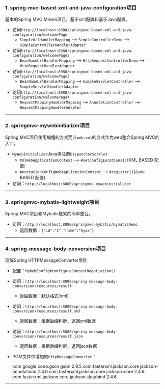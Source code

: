 ### 1. spring-mvc-based-xml-and-java-configuration项目

基本的Spring MVC Maven项目，基于xml配置和基于Java配置。

- 访问`http://localhost:8080/springmvc-based-xml-and-java-configuration/welcomePage`
    - `SimpleUrlHandlerMapping` --> `SimpleControllerDemo` --> `SimpleControllerHandlerAdapter`
- 访问`http://localhost:8080/springmvc-based-xml-and-java-configuration/welcomePage2`
    - `BeanNameUrlHandlerMapping` --> `HttpRequestControllerDemo` --> `HttpRequestHandlerAdapter`
- 访问`http://localhost:8080/springmvc-based-xml-and-java-configuration/welcomePage3`
    - `BeanNameUrlHandlerMapping` --> `SimpleServletController` --> `SimpleServletHandlerAdapter`
- 访问`http://localhost:8080/springmvc-based-xml-and-java-configuration/welcomePage4`
    - `RequestMappingHandlerMapping` --> `AnnotationController` --> `RequestMappingHandlerAdapter`

---

### 2. springmvc-mywebinitializer项目

Spring MVC项目使用编程的方式而非`web.xml`的方式作为web整合Spring MVC的入口。

- `MyWebInitializer`Java类注册`DispatcherServlet`
    - `XmlWebApplicationContext` --> `#setConfigLocations()`(XML BASED 配置)
    - `AnnotationConfigWebApplicationContext` --> `#register()`(Java BASED 配置)
- 访问：`http://localhost:8080/springmvc-mywebinitializer`

---

### 3. springmvc-mybatis-lightweight项目

Spring MVC项目和Mybatis框架的简单整合。

- 访问：`http://localhost:8080/springmvc-mybatis/mybatisDemo`
    - 返回数据：`{"id":"1","name":"hyxx"}`

---

### 4. spring-message-body-conversion项目

理解Spring HTTPMessageConverter项目

- 配置：`MyWebConfig#configureContentNegotiation()`
- 访问：`http://localhost:8080/spring-message-body-conversion/resources/result`
    - 返回数据：默认格式(xml)
- 访问：`http://localhost:8080/spring-message-body-conversion/resources/result.xml`
    - 返回数据：根据后缀判断，返回xml数据
- 访问：`http://localhost:8080/spring-message-body-conversion/resources/result.json`
    - 返回数据：根据后缀判断，返回json数据
- POM文件中增加的`HttpMessageConverter`：

    <!-- Gsno for HttpMessageConverter -->
    <dependency>
      <groupId>com.google.code.gson</groupId>
      <artifactId>gson</artifactId>
      <version>2.8.5</version>
    </dependency>

    <!-- Jackson for HttpMessageConverter -->
    <dependency>
      <groupId>com.fasterxml.jackson.core</groupId>
      <artifactId>jackson-annotations</artifactId>
      <version>2.4.6</version>
    </dependency>
    <dependency>
      <groupId>com.fasterxml.jackson.core</groupId>
      <artifactId>jackson-core</artifactId>
      <version>2.4.6</version>
    </dependency>
    <dependency>
      <groupId>com.fasterxml.jackson.core</groupId>
      <artifactId>jackson-databind</artifactId>
      <version>2.4.6</version>
    </dependency>

---
